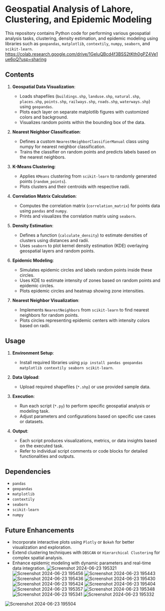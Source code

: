 # Geospatial Analysis of Lahore, Clustering, and Epidemic Modeling

This repository contains Python code for performing various geospatial analysis tasks, clustering, density estimation, and epidemic modeling using libraries such as `geopandas`, `matplotlib`, `contextily`, `numpy`, `seaborn`, and `scikit-learn`.
https://colab.research.google.com/drive/1GeIuQBcd4f3BSS2tKth0gPZ4Ve1ue6oQ?usp=sharing
## Contents

1. **Geospatial Data Visualization**:
   - Loads shapefiles (`buildings.shp`, `landuse.shp`, `natural.shp`, `places.shp`, `points.shp`, `railways.shp`, `roads.shp`, `waterways.shp`) using `geopandas`.
   - Plots each layer on separate matplotlib figures with customized colors and background.
   - Visualizes random points within the bounding box of the data.

2. **Nearest Neighbor Classification**:
   - Defines a custom `NearestNeighborClassifierManual` class using numpy for nearest neighbor classification.
   - Trains the classifier on random points and predicts labels based on the nearest neighbors.

3. **K-Means Clustering**:
   - Applies `KMeans` clustering from `scikit-learn` to randomly generated points (`random_points`).
   - Plots clusters and their centroids with respective radii.

4. **Correlation Matrix Calculation**:
   - Computes the correlation matrix (`correlation_matrix`) for points data using `pandas` and `numpy`.
   - Prints and visualizes the correlation matrix using `seaborn`.

5. **Density Estimation**:
   - Defines a function (`calculate_density`) to estimate densities of clusters using distances and radii.
   - Uses `seaborn` to plot kernel density estimation (KDE) overlaying geospatial layers and random points.

6. **Epidemic Modeling**:
   - Simulates epidemic circles and labels random points inside these circles.
   - Uses KDE to estimate intensity of zones based on random points and epidemic circles.
   - Plots epidemic circles and heatmap showing zone intensities.

7. **Nearest Neighbor Visualization**:
   - Implements `NearestNeighbors` from `scikit-learn` to find nearest neighbors for random points.
   - Plots circles representing epidemic centers with intensity colors based on radii.

## Usage

1. **Environment Setup**:
   - Install required libraries using `pip install pandas geopandas matplotlib contextily seaborn scikit-learn`.

2. **Data Upload**:
   - Upload required shapefiles (`*.shp`) or use provided sample data.

3. **Execution**:
   - Run each script (`*.py`) to perform specific geospatial analysis or modeling task.
   - Adjust parameters and configurations based on specific use cases or datasets.

4. **Output**:
   - Each script produces visualizations, metrics, or data insights based on the executed task.
   - Refer to individual script comments or code blocks for detailed functionalities and outputs.

## Dependencies

- `pandas`
- `geopandas`
- `matplotlib`
- `contextily`
- `seaborn`
- `scikit-learn`
- `numpy`

## Future Enhancements

- Incorporate interactive plots using `Plotly` or `Bokeh` for better visualization and exploration.
- Extend clustering techniques with `DBSCAN` or `Hierarchical Clustering` for complex spatial analysis.
- Enhance epidemic modeling with dynamic parameters and real-time data integration.
![Screenshot 2024-06-23 195321](https://github.com/idrees200/Geospatial-Analysis-of-Lahore-Clustering-and-Epidemic-Modeling/assets/113856749/f0e381ef-ad4b-4017-b1e0-22e226b19ec1)![Screenshot 2024-06-23 195456](https://github.com/idrees200/Geospatial-Analysis-of-Lahore-Clustering-and-Epidemic-Modeling/assets/113856749/96c05281-6121-4432-bbd4-cc7d50a45549)
![Screenshot 2024-06-23 195443](https://github.com/idrees200/Geospatial-Analysis-of-Lahore-Clustering-and-Epidemic-Modeling/assets/113856749/63c76fa7-1fb8-41f3-8ae0-5b0abecba061)
![Screenshot 2024-06-23 195436](https://github.com/idrees200/Geospatial-Analysis-of-Lahore-Clustering-and-Epidemic-Modeling/assets/113856749/fb07dc7d-f482-4828-a5ea-d97004d8b210)
![Screenshot 2024-06-23 195430](https://github.com/idrees200/Geospatial-Analysis-of-Lahore-Clustering-and-Epidemic-Modeling/assets/113856749/60b8db32-7d79-439c-b83a-b87cfcb1f82d)
![Screenshot 2024-06-23 195424](https://github.com/idrees200/Geospatial-Analysis-of-Lahore-Clustering-and-Epidemic-Modeling/assets/113856749/382e839f-2574-4322-bee7-c8b186368989)
![Screenshot 2024-06-23 195404](https://github.com/idrees200/Geospatial-Analysis-of-Lahore-Clustering-and-Epidemic-Modeling/assets/113856749/5165b390-ab71-4bb7-8cc7-78184463f506)
![Screenshot 2024-06-23 195357](https://github.com/idrees200/Geospatial-Analysis-of-Lahore-Clustering-and-Epidemic-Modeling/assets/113856749/d65a342b-24b1-40a5-a88e-93589c1db0c2)
![Screenshot 2024-06-23 195348](https://github.com/idrees200/Geospatial-Analysis-of-Lahore-Clustering-and-Epidemic-Modeling/assets/113856749/6492d874-c6e1-4dc0-8ad8-7e79f18cb0b9)
![Screenshot 2024-06-23 195341](https://github.com/idrees200/Geospatial-Analysis-of-Lahore-Clustering-and-Epidemic-Modeling/assets/113856749/e33ddad2-d062-40b2-abdd-212263fa2d2f)
![Screenshot 2024-06-23 195332](https://github.com/idrees200/Geospatial-Analysis-of-Lahore-Clustering-and-Epidemic-Modeling/assets/113856749/fabc7ede-ea2f-45f4-a00a-7937b005c257)


![Screenshot 2024-06-23 195504](https://github.com/idrees200/Geospatial-Analysis-of-Lahore-Clustering-and-Epidemic-Modeling/assets/113856749/2b3b42ca-e430-428e-8cfd-2117b9515170)
